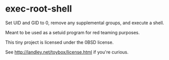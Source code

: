 # exec-root-shell

Set UID and GID to 0,
remove any supplemental groups,
and execute a shell.

Meant to be used as a setuid program
for red teaming purposes.

This tiny project is licensed under the 0BSD license.

See
http://landley.net/toybox/license.html
if you're curious.
